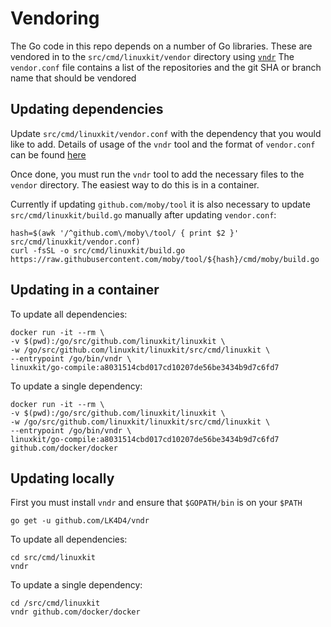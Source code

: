 Vendoring
=========

The Go code in this repo depends on a number of Go libraries.
These are vendored in to the `src/cmd/linuxkit/vendor` directory using [`vndr`](https://github.com/lk4d4/vndr)
The `vendor.conf` file contains a list of the repositories and the git SHA or branch name that should be vendored

## Updating dependencies

Update `src/cmd/linuxkit/vendor.conf` with the dependency that you would like to add.
Details of usage of the `vndr` tool and the format of `vendor.conf` can be found [here](https://github.com/LK4D4/vndr/blob/master/README.md)

Once done, you must run the `vndr` tool to add the necessary files to the `vendor` directory.
The easiest way to do this is in a container.

Currently if updating `github.com/moby/tool` it is also necessary to
update `src/cmd/linuxkit/build.go` manually after updating `vendor.conf`:

    hash=$(awk '/^github.com\/moby\/tool/ { print $2 }' src/cmd/linuxkit/vendor.conf)
    curl -fsSL -o src/cmd/linuxkit/build.go https://raw.githubusercontent.com/moby/tool/${hash}/cmd/moby/build.go

## Updating in a container

To update all dependencies:

```
docker run -it --rm \
-v $(pwd):/go/src/github.com/linuxkit/linuxkit \
-w /go/src/github.com/linuxkit/linuxkit/src/cmd/linuxkit \
--entrypoint /go/bin/vndr \
linuxkit/go-compile:a8031514cbd017cd10207de56be3434b9d7c6fd7
```

To update a single dependency:

```
docker run -it --rm \
-v $(pwd):/go/src/github.com/linuxkit/linuxkit \
-w /go/src/github.com/linuxkit/linuxkit/src/cmd/linuxkit \
--entrypoint /go/bin/vndr \
linuxkit/go-compile:a8031514cbd017cd10207de56be3434b9d7c6fd7
github.com/docker/docker
```

## Updating locally

First you must install `vndr` and ensure that `$GOPATH/bin` is on your `$PATH`

```
go get -u github.com/LK4D4/vndr
```

To update all dependencies:

```
cd src/cmd/linuxkit
vndr
```

To update a single dependency:

```
cd /src/cmd/linuxkit
vndr github.com/docker/docker
```
